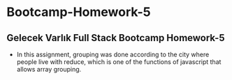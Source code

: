 # Bootcamp-Homework-5
## Gelecek Varlık Full Stack Bootcamp Homework-5
- In this assignment, grouping was done according to the city where people live with reduce, which is one of the functions of javascript that allows array grouping.
